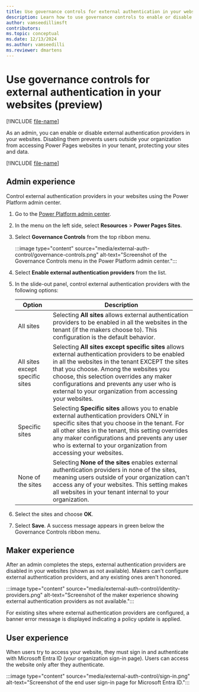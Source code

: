 ```yaml
---
title: Use governance controls for external authentication in your websites (preview)
description: Learn how to use governance controls to enable or disable external authentication providers in your Power Pages websites.
author: vamseedillimsft
contributors:
ms.topic: conceptual
ms.date: 12/13/2024
ms.author: vamseedilli
ms.reviewer: dmartens
---
```


# Use governance controls for external authentication in your websites (preview)

[!INCLUDE [file-name](~/../shared-content/shared/preview-includes/preview-banner.md)]

As an admin, you can enable or disable external authentication providers in your websites. Disabling them prevents users outside your organization from accessing Power Pages websites in your tenant, protecting your sites and data.

[!INCLUDE [file-name](~/../shared-content/shared/preview-includes/preview-note-pp.md)]

## Admin experience

Control external authentication providers in your websites using the Power Platform admin center.

1. Go to the [Power Platform admin center](https://aka.ms/ppac).
1. In the menu on the left side, select **Resources** > **Power Pages Sites**.
1. Select **Governance Controls** from the top ribbon menu.

    :::image type="content" source="media/external-auth-control/governance-controls.png" alt-text="Screenshot of the Governance Controls menu in the Power Platform admin center.":::

1. Select **Enable external authentication providers** from the list.
1. In the slide-out panel, control external authentication providers with the following options:

   | **Option** | **Description** |
   |----|----|
   | All sites | Selecting **All sites** allows external authentication providers to be enabled in all the websites in the tenant (if the makers choose to). This configuration is the default behavior. |
   | All sites except specific sites | Selecting **All sites except specific sites** allows external authentication providers to be enabled in all the websites in the tenant EXCEPT the sites that you choose. Among the websites you choose, this selection overrides any maker configurations and prevents any user who is external to your organization from accessing your websites. |
   | Specific sites | Selecting **Specific sites** allows you to enable external authentication providers ONLY in specific sites that you choose in the tenant. For all other sites in the tenant, this setting overrides any maker configurations and prevents any user who is external to your organization from accessing your websites. |
   | None of the sites | Selecting **None of the sites** enables external authentication providers in none of the sites, meaning users outside of your organization can't access any of your websites. This setting makes all websites in your tenant internal to your organization. |

1. Select the sites and choose **OK**.
1. Select **Save**. A success message appears in green below the Governance Controls ribbon menu.

## Maker experience

After an admin completes the steps, external authentication providers are disabled in your websites (shown as not available). Makers can't configure external authentication providers, and any existing ones aren't honored.

:::image type="content" source="media/external-auth-control/identity-providers.png" alt-text="Screenshot of the maker experience showing external authentication providers as not available.":::

For existing sites where external authentication providers are configured, a banner error message is displayed indicating a policy update is applied.

## User experience

When users try to access your website, they must sign in and authenticate with Microsoft Entra ID (your organization sign-in page). Users can access the website only after they authenticate.

:::image type="content" source="media/external-auth-control/sign-in.png" alt-text="Screenshot of the end user sign-in page for Microsoft Entra ID.":::
